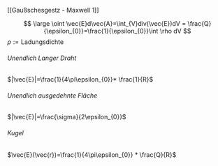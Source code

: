 [[Gaußschesgestz - Maxwell 1]]

$$
\large \oint \vec{E}d\vec{A}=\int_{V}div(\vec{E})dV = \frac{Q}{\epsilon_{0}}=\frac{1}{\epsilon_{0}}\int \rho dV
$$
$\rho := \text{Ladungsdichte}$
###### Unendlich Langer Draht
$|\vec{E}|=\frac{1}{4\pi\epsilon_{0}}* \frac{1}{R}$
###### Unendlich ausgedehnte Fläche 
$|\vec{E}|=\frac{\sigma}{2\epsilon_{0}}$
###### Kugel
$\vec{E}(\vec{r})=\frac{1}{4\pi\epsilon_{0}} * \frac{Q}{R}$